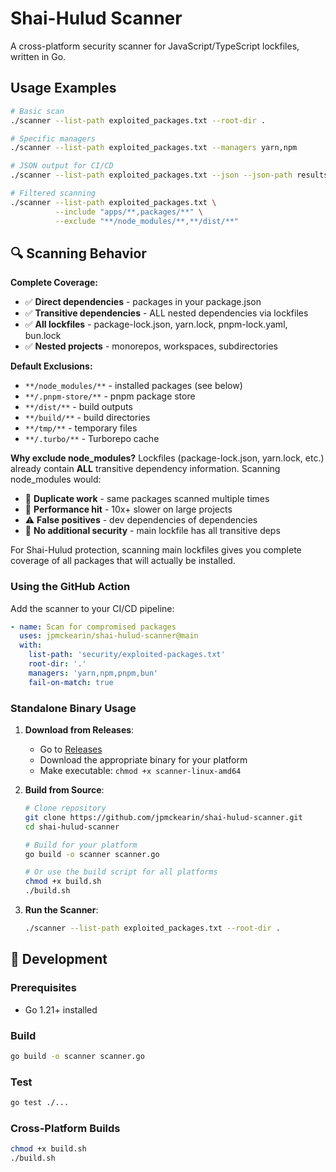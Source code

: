 # Shai-Hulud Scanner

A cross-platform security scanner for JavaScript/TypeScript lockfiles, written in Go.

## Usage Examples

```bash
# Basic scan
./scanner --list-path exploited_packages.txt --root-dir .

# Specific managers
./scanner --list-path exploited_packages.txt --managers yarn,npm

# JSON output for CI/CD
./scanner --list-path exploited_packages.txt --json --json-path results.json

# Filtered scanning
./scanner --list-path exploited_packages.txt \
          --include "apps/**,packages/**" \
          --exclude "**/node_modules/**,**/dist/**"
```

## 🔍 Scanning Behavior

**Complete Coverage:**

- ✅ **Direct dependencies** - packages in your package.json
- ✅ **Transitive dependencies** - ALL nested dependencies via lockfiles
- ✅ **All lockfiles** - package-lock.json, yarn.lock, pnpm-lock.yaml, bun.lock
- ✅ **Nested projects** - monorepos, workspaces, subdirectories

**Default Exclusions:**

- `**/node_modules/**` - installed packages (see below)
- `**/.pnpm-store/**` - pnpm package store
- `**/dist/**` - build outputs
- `**/build/**` - build directories
- `**/tmp/**` - temporary files
- `**/.turbo/**` - Turborepo cache

**Why exclude node_modules?**
Lockfiles (package-lock.json, yarn.lock, etc.) already contain **ALL** transitive dependency information. Scanning node_modules would:

- 🔴 **Duplicate work** - same packages scanned multiple times
- 🐌 **Performance hit** - 10x+ slower on large projects
- ⚠️ **False positives** - dev dependencies of dependencies
- 🎯 **No additional security** - main lockfile has all transitive deps

For Shai-Hulud protection, scanning main lockfiles gives you complete coverage of all packages that will actually be installed.

### Using the GitHub Action

Add the scanner to your CI/CD pipeline:

```yaml
- name: Scan for compromised packages
  uses: jpmckearin/shai-hulud-scanner@main
  with:
    list-path: 'security/exploited-packages.txt'
    root-dir: '.'
    managers: 'yarn,npm,pnpm,bun'
    fail-on-match: true
```

### Standalone Binary Usage

1. **Download from Releases**:
   - Go to [Releases](https://github.com/jpmckearin/shai-hulud-scanner/releases)
   - Download the appropriate binary for your platform
   - Make executable: `chmod +x scanner-linux-amd64`

2. **Build from Source**:

   ```bash
   # Clone repository
   git clone https://github.com/jpmckearin/shai-hulud-scanner.git
   cd shai-hulud-scanner

   # Build for your platform
   go build -o scanner scanner.go

   # Or use the build script for all platforms
   chmod +x build.sh
   ./build.sh
   ```

3. **Run the Scanner**:

   ```bash
   ./scanner --list-path exploited_packages.txt --root-dir .
   ```

## 🔧 Development

### Prerequisites

- Go 1.21+ installed

### Build

```bash
go build -o scanner scanner.go
```

### Test

```bash
go test ./...
```

### Cross-Platform Builds

```bash
chmod +x build.sh
./build.sh
```
